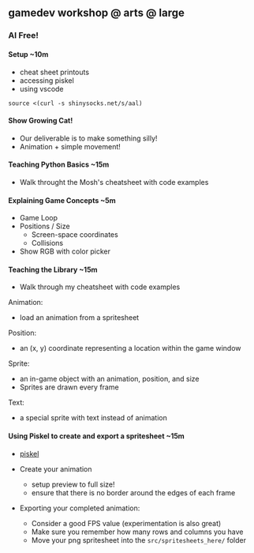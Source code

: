 ## gamedev workshop @ arts @ large
### AI Free!

#### Setup ~10m
* cheat sheet printouts
* accessing piskel
* using vscode
```
source <(curl -s shinysocks.net/s/aal)
```

#### Show Growing Cat!
* Our deliverable is to make something silly!
* Animation + simple movement!

#### Teaching Python Basics ~15m
* Walk throught the Mosh's cheatsheet with code examples

#### Explaining Game Concepts ~5m
* Game Loop
* Positions / Size
    * Screen-space coordinates
    * Collisions
 * Show RGB with color picker

#### Teaching the Library ~15m
* Walk through my cheatsheet with code examples

Animation:
* load an animation from a spritesheet

Position:
* an (x, y) coordinate representing a location within the game window

Sprite:
* an in-game object with an animation, position, and size
* Sprites are drawn every frame

Text:
* a special sprite with text instead of animation

#### Using Piskel to create and export a spritesheet ~15m
* [piskel](https://www.piskelapp.com/p/create/sprite/)
* Create your animation
    * setup preview to full size!
    * ensure that there is no border around the edges of each frame

* Exporting your completed animation:
    * Consider a good FPS value (experimentation is also great)
    * Make sure you remember how many rows and columns you have
    * Move your png spritesheet into the `src/spritesheets_here/` folder

